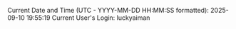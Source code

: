 Current Date and Time (UTC - YYYY-MM-DD HH:MM:SS formatted): 2025-09-10 19:55:19
Current User's Login: luckyaiman
